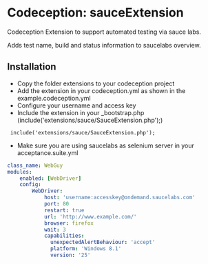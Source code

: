 Codeception: sauceExtension
============================

Codeception Extension to support automated testing via sauce labs.

Adds test name, build and status information to saucelabs overview.


Installation
--------------

+ Copy the folder extensions to your codeception project
+ Add the extension in your codeception.yml as shown in the example.codeception.yml
+ Configure your username and access key
+ Include the extension in your _bootstrap.php (include('extensions/sauce/SauceExtension.php');)

```_bootstrap.php
 include('extensions/sauce/SauceExtension.php');
```

+ Make sure you are using saucelabs as selenium server in your acceptance.suite.yml

```yml
class_name: WebGuy
modules:
    enabled: [WebDriver]
    config:
        WebDriver:
            host: 'username:accesskey@ondemand.saucelabs.com'
            port: 80
            restart: true
            url: 'http://www.example.com/'
            browser: firefox
            wait: 3
            capabilities:
              unexpectedAlertBehaviour: 'accept'
              platform: 'Windows 8.1'
              version: '25'
```